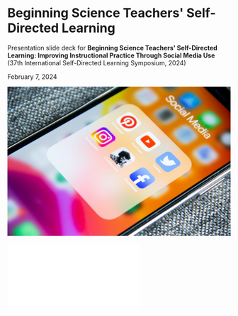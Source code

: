 # Beginning Science Teachers' Self-Directed Learning

Presentation slide deck for  **Beginning Science Teachers' Self-Directed Learning: Improving Instructional Practice Through Social Media Use** (37th International Self-Directed Learning Symposium, 2024)

February 7, 2024

![](img/social-media.jpg)


![Preprint paper available here](sdl24-preprint.pdf)